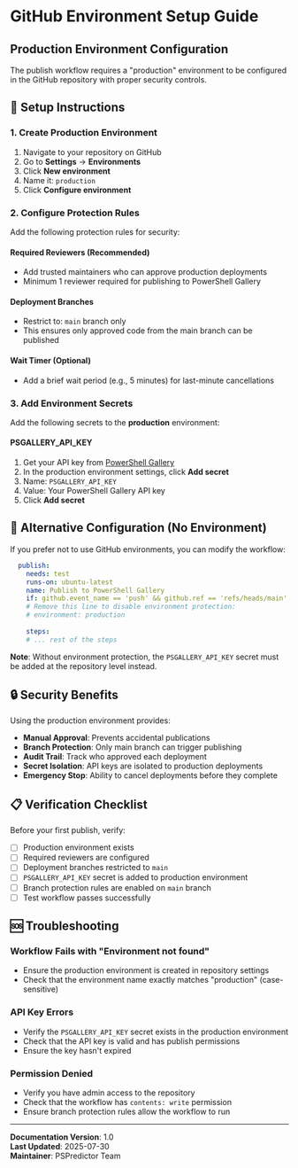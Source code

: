# GitHub Environment Setup Guide

## Production Environment Configuration

The publish workflow requires a "production" environment to be configured in the GitHub repository with proper security controls.

## 🔧 Setup Instructions

### 1. Create Production Environment

1. Navigate to your repository on GitHub
2. Go to **Settings** → **Environments**
3. Click **New environment**
4. Name it: `production`
5. Click **Configure environment**

### 2. Configure Protection Rules

Add the following protection rules for security:

#### **Required Reviewers** (Recommended)
- Add trusted maintainers who can approve production deployments
- Minimum 1 reviewer required for publishing to PowerShell Gallery

#### **Deployment Branches**
- Restrict to: `main` branch only
- This ensures only approved code from the main branch can be published

#### **Wait Timer** (Optional)
- Add a brief wait period (e.g., 5 minutes) for last-minute cancellations

### 3. Add Environment Secrets

Add the following secrets to the **production** environment:

#### **PSGALLERY_API_KEY**
1. Get your API key from [PowerShell Gallery](https://www.powershellgallery.com/account/apikeys)
2. In the production environment settings, click **Add secret**
3. Name: `PSGALLERY_API_KEY`
4. Value: Your PowerShell Gallery API key
5. Click **Add secret**

## 🚀 Alternative Configuration (No Environment)

If you prefer not to use GitHub environments, you can modify the workflow:

```yaml
  publish:
    needs: test
    runs-on: ubuntu-latest
    name: Publish to PowerShell Gallery
    if: github.event_name == 'push' && github.ref == 'refs/heads/main'
    # Remove this line to disable environment protection:
    # environment: production
    
    steps:
    # ... rest of the steps
```

**Note**: Without environment protection, the `PSGALLERY_API_KEY` secret must be added at the repository level instead.

## 🔒 Security Benefits

Using the production environment provides:

- **Manual Approval**: Prevents accidental publications
- **Branch Protection**: Only main branch can trigger publishing
- **Audit Trail**: Track who approved each deployment
- **Secret Isolation**: API keys are isolated to production deployments
- **Emergency Stop**: Ability to cancel deployments before they complete

## 📋 Verification Checklist

Before your first publish, verify:

- [ ] Production environment exists
- [ ] Required reviewers are configured
- [ ] Deployment branches restricted to `main`
- [ ] `PSGALLERY_API_KEY` secret is added to production environment
- [ ] Branch protection rules are enabled on `main` branch
- [ ] Test workflow passes successfully

## 🆘 Troubleshooting

### Workflow Fails with "Environment not found"
- Ensure the production environment is created in repository settings
- Check that the environment name exactly matches "production" (case-sensitive)

### API Key Errors
- Verify the `PSGALLERY_API_KEY` secret exists in the production environment
- Check that the API key is valid and has publish permissions
- Ensure the key hasn't expired

### Permission Denied
- Verify you have admin access to the repository
- Check that the workflow has `contents: write` permission
- Ensure branch protection rules allow the workflow to run

---

**Documentation Version**: 1.0  
**Last Updated**: 2025-07-30  
**Maintainer**: PSPredictor Team
